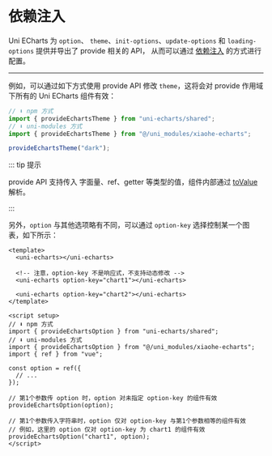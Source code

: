 # 依赖注入

Uni ECharts 为 `option`、 `theme`、`init-options`、`update-options` 和 `loading-options` 提供并导出了 provide 相关的 API，
从而可以通过 [依赖注入](https://cn.vuejs.org/guide/components/provide-inject.html) 的方式进行配置。

---

例如，可以通过如下方式使用 provide API 修改 `theme`，这将会对 provide 作用域下所有的 Uni ECharts 组件有效：

```ts
// ⬇️ npm 方式
import { provideEchartsTheme } from "uni-echarts/shared";
// ⬇️ uni-modules 方式
import { provideEchartsTheme } from "@/uni_modules/xiaohe-echarts";

provideEchartsTheme("dark");
```

::: tip 提示

provide API 支持传入 字面量、ref、getter 等类型的值，组件内部通过
[toValue](https://cn.vuejs.org/api/reactivity-utilities.html#tovalue) 解析。

:::

另外，`option` 与其他选项略有不同，可以通过 `option-key` 选择控制某一个图表，如下所示：

```vue
<template>
  <uni-echarts></uni-echarts>

  <!-- 注意，option-key 不是响应式，不支持动态修改 -->
  <uni-echarts option-key="chart1"></uni-echarts>

  <uni-echarts option-key="chart2"></uni-echarts>
</template>

<script setup>
// ⬇️ npm 方式
import { provideEchartsOption } from "uni-echarts/shared";
// ⬇️ uni-modules 方式
import { provideEchartsOption } from "@/uni_modules/xiaohe-echarts";
import { ref } from "vue";

const option = ref({
  // ...
});

// 第1个参数传 option 时，option 对未指定 option-key 的组件有效
provideEchartsOption(option);

// 第1个参数传入字符串时，option 仅对 option-key 与第1个参数相等的组件有效
// 例如，这里的 option 仅对 option-key 为 chart1 的组件有效
provideEchartsOption("chart1", option);
</script>
```